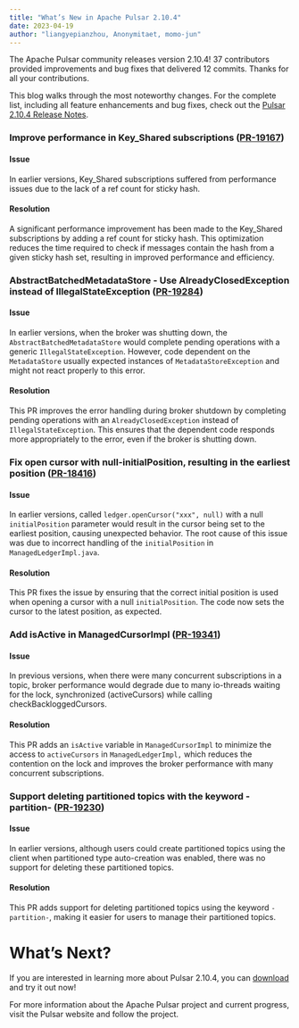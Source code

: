 ```yaml
---
title: "What’s New in Apache Pulsar 2.10.4"
date: 2023-04-19
author: "liangyepianzhou, Anonymitaet, momo-jun"
---
```


The Apache Pulsar community releases version 2.10.4! 37 contributors provided improvements and bug fixes that delivered 12 commits. Thanks for all your contributions.

This blog walks through the most noteworthy changes. For the complete list, including all feature enhancements and bug fixes, check out the [Pulsar 2.10.4 Release Notes](https://pulsar.apache.org/release-notes/versioned/pulsar-2.10.4/).

<!--truncate-->

### Improve performance in Key_Shared subscriptions ([PR-19167](https://github.com/apache/pulsar/pull/19167))

#### Issue
In earlier versions, Key_Shared subscriptions suffered from performance issues due to the lack of a ref count for sticky hash.

#### Resolution
A significant performance improvement has been made to the Key_Shared subscriptions by adding a ref count for sticky hash. This optimization reduces the time required to check if messages contain the hash from a given sticky hash set, resulting in improved performance and efficiency.

### AbstractBatchedMetadataStore - Use AlreadyClosedException instead of IllegalStateException ([PR-19284](https://github.com/apache/pulsar/pull/19284))

#### Issue
In earlier versions, when the broker was shutting down, the `AbstractBatchedMetadataStore` would complete pending operations with a generic `IllegalStateException`. However, code dependent on the `MetadataStore` usually expected instances of `MetadataStoreException` and might not react properly to this error.

#### Resolution
This PR improves the error handling during broker shutdown by completing pending operations with an `AlreadyClosedException` instead of `IllegalStateException`. This ensures that the dependent code responds more appropriately to the error, even if the broker is shutting down.

### Fix open cursor with null-initialPosition, resulting in the earliest position ([PR-18416](https://github.com/apache/pulsar/pull/18416))

#### Issue
In earlier versions, called `ledger.openCursor("xxx", null)` with a null `initialPosition` parameter would result in the cursor being set to the earliest position, causing unexpected behavior. The root cause of this issue was due to incorrect handling of the `initialPosition` in `ManagedLedgerImpl.java`.


#### Resolution
This PR fixes the issue by ensuring that the correct initial position is used when opening a cursor with a null `initialPosition`. The code now sets the cursor to the latest position, as expected.


### Add isActive in ManagedCursorImpl ([PR-19341](https://github.com/apache/pulsar/pull/19341))

#### Issue
In previous versions, when there were many concurrent subscriptions in a topic, broker performance would degrade due to many io-threads waiting for the lock, synchronized (activeCursors) while calling checkBackloggedCursors.

#### Resolution
This PR adds an `isActive` variable in `ManagedCursorImpl` to minimize the access to `activeCursors` in `ManagedLedgerImpl,` which reduces the contention on the lock and improves the broker performance with many concurrent subscriptions.

### Support deleting partitioned topics with the keyword -partition- ([PR-19230](https://github.com/apache/pulsar/pull/19230))

#### Issue
In earlier versions, although users could create partitioned topics using the client when partitioned type auto-creation was enabled, there was no support for deleting these partitioned topics.

#### Resolution
This PR adds support for deleting partitioned topics using the keyword `-partition-`, making it easier for users to manage their partitioned topics.

# What’s Next?

If you are interested in learning more about Pulsar 2.10.4, you can [download](https://pulsar.apache.org/download/) and try it out now!

For more information about the Apache Pulsar project and current progress, visit the Pulsar website and follow the project.

